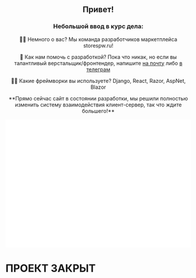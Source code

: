 <h2 align="center"> Привет! </h3> 

<h3 align="center"><b>Небольшой ввод в курс дела:</b></h3>
<p align="center">
🙋‍♀️ Немного о вас? Мы команда разработчиков маркетплейса storespw.ru! 
</p>
<p align="center">
🌈 Как нам помочь с разработкой? Пока что никак, но если вы талантливый верстальщик/фронтендер, напишите <a href="mailto:support@yaflay.ru">на почту</a> либо <a href="https://t.me/spermosek">в телеграм</a>
</p>
<p align="center">
👩‍💻 Какие фреймворки вы используете? Django, React, Razor, AspNet, Blazor
</p>
<p align="center">
**Прямо сейчас сайт в состоянии разработки, мы решили полностью изменить систему взаимодействия клиент-сервер, так что ждите большего!**
</p>
<p align="center"><img src="https://raw.githubusercontent.com/PoopStore-Team/.github/main/github-metrics.svg" align="center"></p>
<h1 align-"center">ПРОЕКТ ЗАКРЫТ</h1>
